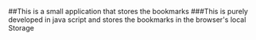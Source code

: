 ##This is a small application that stores the bookmarks
###This is purely developed in java script and stores the bookmarks in the browser's local Storage
